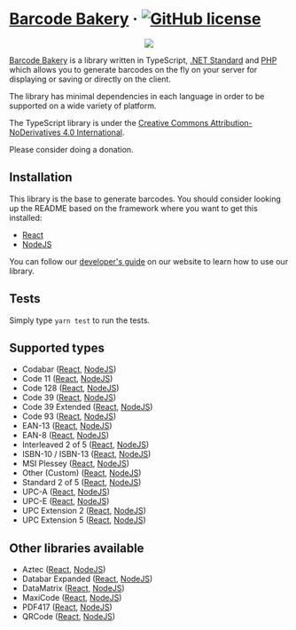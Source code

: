 ﻿# [Barcode Bakery](https://www.barcodebakery.com/) &middot; [![GitHub license](https://img.shields.io/badge/license-CC%20BY--ND-blue.svg)](https://creativecommons.org/licenses/by-nd/4.0/deed.en)

<p align="center"><a href="https://www.barcodebakery.com" target="_blank">
    <img src="https://www.barcodebakery.com/images/BCG-Logo-SQ-GitHub.svg">
</a></p>

[Barcode Bakery](https://www.barcodebakery.com) is a library written in TypeScript, [.NET Standard](https://github.com/barcode-bakery/barcode-dotnet-1d/) and [PHP](https://github.com/barcode-bakery/barcode-php-1d/) which allows you to generate barcodes on the fly on your server for displaying or saving or directly on the client.

The library has minimal dependencies in each language in order to be supported on a wide variety of platform.

The TypeScript library is under the [Creative Commons Attribution-NoDerivatives 4.0 International](https://creativecommons.org/licenses/by-nd/4.0/deed.en).

Please consider doing a donation.

## Installation

This library is the base to generate barcodes.
You should consider looking up the README based on the framework where you want to get this installed:

- [React](https://github.com/barcode-bakery/barcode-typescript/tree/master/examples/react/1d)
- [NodeJS](https://github.com/barcode-bakery/barcode-typescript/tree/master/examples/nodejs/1d)

You can follow our [developer's guide](https://www.barcodebakery.com/en/docs/nodejs/guide) on our website to learn how to use our library.

## Tests

Simply type `yarn test` to run the tests.

## Supported types

- Codabar ([React](https://www.barcodebakery.com/en/docs/react/barcode/codabar/api), [NodeJS](https://www.barcodebakery.com/en/docs/nodejs/barcode/codabar/api))
- Code 11 ([React](https://www.barcodebakery.com/en/docs/react/barcode/code11/api), [NodeJS](https://www.barcodebakery.com/en/docs/nodejs/barcode/code11/api))
- Code 128 ([React](https://www.barcodebakery.com/en/docs/react/barcode/code128/api), [NodeJS](https://www.barcodebakery.com/en/docs/nodejs/barcode/code128/api))
- Code 39 ([React](https://www.barcodebakery.com/en/docs/react/barcode/code39/api), [NodeJS](https://www.barcodebakery.com/en/docs/nodejs/barcode/code39/api))
- Code 39 Extended ([React](https://www.barcodebakery.com/en/docs/react/barcode/code39extended/api), [NodeJS](https://www.barcodebakery.com/en/docs/nodejs/barcode/code39extended/api))
- Code 93 ([React](https://www.barcodebakery.com/en/docs/react/barcode/code93/api), [NodeJS](https://www.barcodebakery.com/en/docs/nodejs/barcode/code93/api))
- EAN-13 ([React](https://www.barcodebakery.com/en/docs/react/barcode/ean13/api), [NodeJS](https://www.barcodebakery.com/en/docs/nodejs/barcode/ean13/api))
- EAN-8 ([React](https://www.barcodebakery.com/en/docs/react/barcode/ean8/api), [NodeJS](https://www.barcodebakery.com/en/docs/nodejs/barcode/ean8/api))
- Interleaved 2 of 5 ([React](https://www.barcodebakery.com/en/docs/react/barcode/i25/api), [NodeJS](https://www.barcodebakery.com/en/docs/nodejs/barcode/i25/api))
- ISBN-10 / ISBN-13 ([React](https://www.barcodebakery.com/en/docs/react/barcode/isbn/api), [NodeJS](https://www.barcodebakery.com/en/docs/nodejs/barcode/isbn/api))
- MSI Plessey ([React](https://www.barcodebakery.com/en/docs/react/barcode/msi/api), [NodeJS](https://www.barcodebakery.com/en/docs/nodejs/barcode/msi/api))
- Other (Custom) ([React](https://www.barcodebakery.com/en/docs/react/barcode/othercode/api), [NodeJS](https://www.barcodebakery.com/en/docs/nodejs/barcode/othercode/api))
- Standard 2 of 5 ([React](https://www.barcodebakery.com/en/docs/react/barcode/s25/api), [NodeJS](https://www.barcodebakery.com/en/docs/nodejs/barcode/s25/api))
- UPC-A ([React](https://www.barcodebakery.com/en/docs/react/barcode/upca/api), [NodeJS](https://www.barcodebakery.com/en/docs/nodejs/barcode/upca/api))
- UPC-E ([React](https://www.barcodebakery.com/en/docs/react/barcode/upce/api), [NodeJS](https://www.barcodebakery.com/en/docs/nodejs/barcode/upce/api))
- UPC Extension 2 ([React](https://www.barcodebakery.com/en/docs/react/barcode/upcext2/api), [NodeJS](https://www.barcodebakery.com/en/docs/nodejs/barcode/upcext2/api))
- UPC Extension 5 ([React](https://www.barcodebakery.com/en/docs/react/barcode/upcext5/api), [NodeJS](https://www.barcodebakery.com/en/docs/nodejs/barcode/upcext5/api))

## Other libraries available

- Aztec ([React](https://www.barcodebakery.com/en/docs/react/barcode/aztec/api), [NodeJS](https://www.barcodebakery.com/en/docs/nodejs/barcode/aztec/api))
- Databar Expanded ([React](https://www.barcodebakery.com/en/docs/react/barcode/databarexpanded/api), [NodeJS](https://www.barcodebakery.com/en/docs/nodejs/barcode/databarexpanded/api))
- DataMatrix ([React](https://www.barcodebakery.com/en/docs/react/barcode/datamatrix/api), [NodeJS](https://www.barcodebakery.com/en/docs/nodejs/barcode/datamatrix/api))
- MaxiCode ([React](https://www.barcodebakery.com/en/docs/react/barcode/maxicode/api), [NodeJS](https://www.barcodebakery.com/en/docs/nodejs/barcode/maxicode/api))
- PDF417 ([React](https://www.barcodebakery.com/en/docs/react/barcode/pdf417/api), [NodeJS](https://www.barcodebakery.com/en/docs/nodejs/barcode/pdf417/api))
- QRCode ([React](https://www.barcodebakery.com/en/docs/react/barcode/qrcode/api), [NodeJS](https://www.barcodebakery.com/en/docs/nodejs/barcode/qrcode/api))
